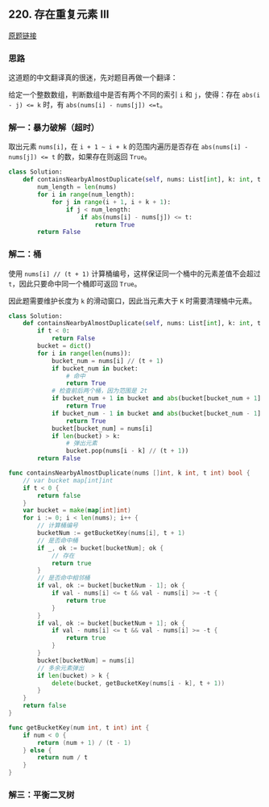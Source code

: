 ## 220. 存在重复元素 III

[原题链接](https://leetcode-cn.com/problems/contains-duplicate-iii/)

### 思路

这道题的中文翻译真的很迷，先对题目再做一个翻译：

给定一个整数数组，判断数组中是否有两个不同的索引 `i` 和 `j`，使得：存在 `abs(i - j) <= k` 时，有 `abs(nums[i] - nums[j]) <=t`。

### 解一：暴力破解（超时）

取出元素 `nums[i]`，在 `i + 1 ~ i + k` 的范围内遍历是否存在 `abs(nums[i] - nums[j]) <= t` 的数，如果存在则返回 `True`。

```python
class Solution:
    def containsNearbyAlmostDuplicate(self, nums: List[int], k: int, t: int) -> bool:
        num_length = len(nums)
        for i in range(num_length):
            for j in range(i + 1, i + k + 1):
                if j < num_length:
                    if abs(nums[i] - nums[j]) <= t:
                        return True
        return False
```

### 解二：桶

使用 `nums[i] // (t + 1)` 计算桶编号，这样保证同一个桶中的元素差值不会超过 `t`，因此只要命中同一个桶即可返回 `True`。

因此题需要维护长度为 `k` 的滑动窗口，因此当元素大于 `K` 时需要清理桶中元素。

```python
class Solution:
    def containsNearbyAlmostDuplicate(self, nums: List[int], k: int, t: int) -> bool:
        if t < 0:
            return False
        bucket = dict()
        for i in range(len(nums)):
            bucket_num = nums[i] // (t + 1)
            if bucket_num in bucket:
                # 命中
                return True
            # 检查前后两个桶，因为范围是 2t
            if bucket_num + 1 in bucket and abs(bucket[bucket_num + 1] - nums[i]) <= t:
                return True
            if bucket_num - 1 in bucket and abs(bucket[bucket_num - 1] - nums[i]) <= t:
                return True
            bucket[bucket_num] = nums[i]
            if len(bucket) > k:
                # 弹出元素
                bucket.pop(nums[i - k] // (t + 1))
        return False
```

```go
func containsNearbyAlmostDuplicate(nums []int, k int, t int) bool {
    // var bucket map[int]int
    if t < 0 {
        return false
    }
    var bucket = make(map[int]int)
    for i := 0; i < len(nums); i++ {
        // 计算桶编号
        bucketNum := getBucketKey(nums[i], t + 1)
        // 是否命中桶
        if _, ok := bucket[bucketNum]; ok {
            // 存在
            return true
        }
        // 是否命中相邻桶
        if val, ok := bucket[bucketNum - 1]; ok {
            if val - nums[i] <= t && val - nums[i] >= -t {
                return true
            }
        }
        if val, ok := bucket[bucketNum + 1]; ok {
            if val - nums[i] <= t && val - nums[i] >= -t {
                return true
            }
        }
        bucket[bucketNum] = nums[i]
        // 多余元素弹出
        if len(bucket) > k {
            delete(bucket, getBucketKey(nums[i - k], t + 1))
        }
    }
    return false
}

func getBucketKey(num int, t int) int {
    if num < 0 {
        return (num + 1) / (t - 1)
    } else {
        return num / t
    }
}
```

### 解三：平衡二叉树



